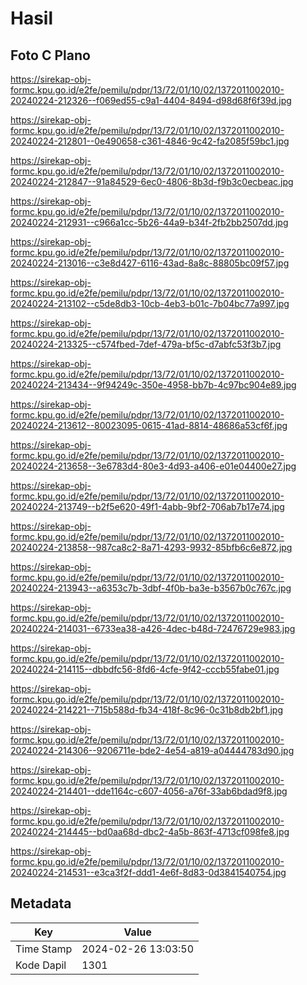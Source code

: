 # Hasil

## Foto C Plano

https://sirekap-obj-formc.kpu.go.id/e2fe/pemilu/pdpr/13/72/01/10/02/1372011002010-20240224-212326--f069ed55-c9a1-4404-8494-d98d68f6f39d.jpg

https://sirekap-obj-formc.kpu.go.id/e2fe/pemilu/pdpr/13/72/01/10/02/1372011002010-20240224-212801--0e490658-c361-4846-9c42-fa2085f59bc1.jpg

https://sirekap-obj-formc.kpu.go.id/e2fe/pemilu/pdpr/13/72/01/10/02/1372011002010-20240224-212847--91a84529-6ec0-4806-8b3d-f9b3c0ecbeac.jpg

https://sirekap-obj-formc.kpu.go.id/e2fe/pemilu/pdpr/13/72/01/10/02/1372011002010-20240224-212931--c966a1cc-5b26-44a9-b34f-2fb2bb2507dd.jpg

https://sirekap-obj-formc.kpu.go.id/e2fe/pemilu/pdpr/13/72/01/10/02/1372011002010-20240224-213016--c3e8d427-6116-43ad-8a8c-88805bc09f57.jpg

https://sirekap-obj-formc.kpu.go.id/e2fe/pemilu/pdpr/13/72/01/10/02/1372011002010-20240224-213102--c5de8db3-10cb-4eb3-b01c-7b04bc77a997.jpg

https://sirekap-obj-formc.kpu.go.id/e2fe/pemilu/pdpr/13/72/01/10/02/1372011002010-20240224-213325--c574fbed-7def-479a-bf5c-d7abfc53f3b7.jpg

https://sirekap-obj-formc.kpu.go.id/e2fe/pemilu/pdpr/13/72/01/10/02/1372011002010-20240224-213434--9f94249c-350e-4958-bb7b-4c97bc904e89.jpg

https://sirekap-obj-formc.kpu.go.id/e2fe/pemilu/pdpr/13/72/01/10/02/1372011002010-20240224-213612--80023095-0615-41ad-8814-48686a53cf6f.jpg

https://sirekap-obj-formc.kpu.go.id/e2fe/pemilu/pdpr/13/72/01/10/02/1372011002010-20240224-213658--3e6783d4-80e3-4d93-a406-e01e04400e27.jpg

https://sirekap-obj-formc.kpu.go.id/e2fe/pemilu/pdpr/13/72/01/10/02/1372011002010-20240224-213749--b2f5e620-49f1-4abb-9bf2-706ab7b17e74.jpg

https://sirekap-obj-formc.kpu.go.id/e2fe/pemilu/pdpr/13/72/01/10/02/1372011002010-20240224-213858--987ca8c2-8a71-4293-9932-85bfb6c6e872.jpg

https://sirekap-obj-formc.kpu.go.id/e2fe/pemilu/pdpr/13/72/01/10/02/1372011002010-20240224-213943--a6353c7b-3dbf-4f0b-ba3e-b3567b0c767c.jpg

https://sirekap-obj-formc.kpu.go.id/e2fe/pemilu/pdpr/13/72/01/10/02/1372011002010-20240224-214031--6733ea38-a426-4dec-b48d-72476729e983.jpg

https://sirekap-obj-formc.kpu.go.id/e2fe/pemilu/pdpr/13/72/01/10/02/1372011002010-20240224-214115--dbbdfc56-8fd6-4cfe-9f42-cccb55fabe01.jpg

https://sirekap-obj-formc.kpu.go.id/e2fe/pemilu/pdpr/13/72/01/10/02/1372011002010-20240224-214221--715b588d-fb34-418f-8c96-0c31b8db2bf1.jpg

https://sirekap-obj-formc.kpu.go.id/e2fe/pemilu/pdpr/13/72/01/10/02/1372011002010-20240224-214306--9206711e-bde2-4e54-a819-a04444783d90.jpg

https://sirekap-obj-formc.kpu.go.id/e2fe/pemilu/pdpr/13/72/01/10/02/1372011002010-20240224-214401--dde1164c-c607-4056-a76f-33ab6bdad9f8.jpg

https://sirekap-obj-formc.kpu.go.id/e2fe/pemilu/pdpr/13/72/01/10/02/1372011002010-20240224-214445--bd0aa68d-dbc2-4a5b-863f-4713cf098fe8.jpg

https://sirekap-obj-formc.kpu.go.id/e2fe/pemilu/pdpr/13/72/01/10/02/1372011002010-20240224-214531--e3ca3f2f-ddd1-4e6f-8d83-0d3841540754.jpg


## Metadata

| Key        | Value               |
| ---------- | ------------------- |
| Time Stamp | 2024-02-26 13:03:50 |
| Kode Dapil | 1301                |



